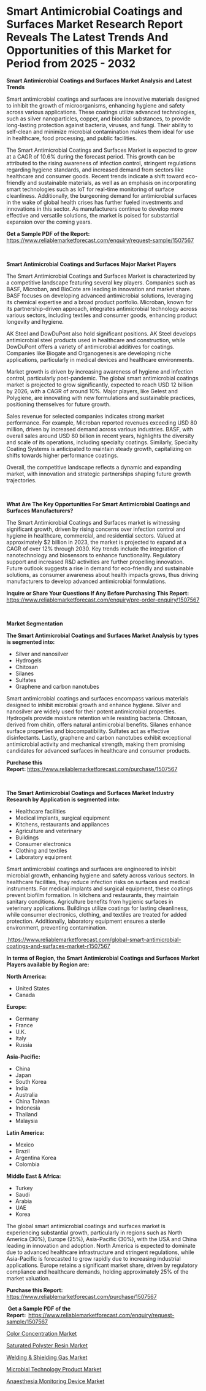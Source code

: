 <p><h1>Smart Antimicrobial Coatings and Surfaces Market Research Report Reveals The Latest Trends And Opportunities of this Market for Period from 2025 - 2032</h1></p><p><strong>Smart Antimicrobial Coatings and Surfaces Market Analysis and Latest Trends</strong></p>
<p><p>Smart antimicrobial coatings and surfaces are innovative materials designed to inhibit the growth of microorganisms, enhancing hygiene and safety across various applications. These coatings utilize advanced technologies, such as silver nanoparticles, copper, and biocidal substances, to provide long-lasting protection against bacteria, viruses, and fungi. Their ability to self-clean and minimize microbial contamination makes them ideal for use in healthcare, food processing, and public facilities.</p><p>The Smart Antimicrobial Coatings and Surfaces Market is expected to grow at a CAGR of 10.6% during the forecast period. This growth can be attributed to the rising awareness of infection control, stringent regulations regarding hygiene standards, and increased demand from sectors like healthcare and consumer goods. Recent trends indicate a shift toward eco-friendly and sustainable materials, as well as an emphasis on incorporating smart technologies such as IoT for real-time monitoring of surface cleanliness. Additionally, the burgeoning demand for antimicrobial surfaces in the wake of global health crises has further fueled investments and innovations in this sector. As manufacturers continue to develop more effective and versatile solutions, the market is poised for substantial expansion over the coming years.</p></p>
<p><strong>Get a Sample PDF of the Report:&nbsp;</strong> <a href="https://www.reliablemarketforecast.com/enquiry/request-sample/1507567?utm_campaign=1108&utm_medium=2&utm_source=Github&utm_content=ia&utm_term=23032025&utm_id=smart-antimicrobial-coatings-and-surfaces">https://www.reliablemarketforecast.com/enquiry/request-sample/1507567</a></p>
<p>&nbsp;</p>
<p><strong>Smart Antimicrobial Coatings and Surfaces Major Market Players</strong></p>
<p><p>The Smart Antimicrobial Coatings and Surfaces Market is characterized by a competitive landscape featuring several key players. Companies such as BASF, Microban, and BioCote are leading in innovation and market share. BASF focuses on developing advanced antimicrobial solutions, leveraging its chemical expertise and a broad product portfolio. Microban, known for its partnership-driven approach, integrates antimicrobial technology across various sectors, including textiles and consumer goods, enhancing product longevity and hygiene.</p><p>AK Steel and DowDuPont also hold significant positions. AK Steel develops antimicrobial steel products used in healthcare and construction, while DowDuPont offers a variety of antimicrobial additives for coatings. Companies like Biogate and Organogenesis are developing niche applications, particularly in medical devices and healthcare environments.</p><p>Market growth is driven by increasing awareness of hygiene and infection control, particularly post-pandemic. The global smart antimicrobial coatings market is projected to grow significantly, expected to reach USD 12 billion by 2026, with a CAGR of around 10%. Major players, like Gelest and Polygiene, are innovating with new formulations and sustainable practices, positioning themselves for future growth.</p><p>Sales revenue for selected companies indicates strong market performance. For example, Microban reported revenues exceeding USD 80 million, driven by increased demand across various industries. BASF, with overall sales around USD 80 billion in recent years, highlights the diversity and scale of its operations, including specialty coatings. Similarly, Specialty Coating Systems is anticipated to maintain steady growth, capitalizing on shifts towards higher performance coatings.</p><p>Overall, the competitive landscape reflects a dynamic and expanding market, with innovation and strategic partnerships shaping future growth trajectories.</p></p>
<p>&nbsp;</p>
<p><strong>What Are The Key Opportunities For Smart Antimicrobial Coatings and Surfaces Manufacturers?</strong></p>
<p><p>The Smart Antimicrobial Coatings and Surfaces market is witnessing significant growth, driven by rising concerns over infection control and hygiene in healthcare, commercial, and residential sectors. Valued at approximately $2 billion in 2023, the market is projected to expand at a CAGR of over 12% through 2030. Key trends include the integration of nanotechnology and biosensors to enhance functionality. Regulatory support and increased R&D activities are further propelling innovation. Future outlook suggests a rise in demand for eco-friendly and sustainable solutions, as consumer awareness about health impacts grows, thus driving manufacturers to develop advanced antimicrobial formulations.</p></p>
<p><strong>Inquire or Share Your Questions If Any Before Purchasing This Report:</strong> <a href="https://www.reliablemarketforecast.com/enquiry/pre-order-enquiry/1507567?utm_campaign=1108&utm_medium=2&utm_source=Github&utm_content=ia&utm_term=23032025&utm_id=smart-antimicrobial-coatings-and-surfaces">https://www.reliablemarketforecast.com/enquiry/pre-order-enquiry/1507567</a></p>
<p>&nbsp;</p>
<p><strong>Market Segmentation</strong></p>
<p><strong>The Smart Antimicrobial Coatings and Surfaces Market Analysis by types is segmented into:</strong></p>
<p><ul><li>Silver and nanosilver</li><li>Hydrogels</li><li>Chitosan</li><li>Silanes</li><li>Sulfates</li><li>Graphene and carbon nanotubes</li></ul></p>
<p><p>Smart antimicrobial coatings and surfaces encompass various materials designed to inhibit microbial growth and enhance hygiene. Silver and nanosilver are widely used for their potent antimicrobial properties. Hydrogels provide moisture retention while resisting bacteria. Chitosan, derived from chitin, offers natural antimicrobial benefits. Silanes enhance surface properties and biocompatibility. Sulfates act as effective disinfectants. Lastly, graphene and carbon nanotubes exhibit exceptional antimicrobial activity and mechanical strength, making them promising candidates for advanced surfaces in healthcare and consumer products.</p></p>
<p><strong>Purchase this Report:&nbsp;</strong><a href="https://www.reliablemarketforecast.com/purchase/1507567?utm_campaign=1108&utm_medium=2&utm_source=Github&utm_content=ia&utm_term=23032025&utm_id=smart-antimicrobial-coatings-and-surfaces">https://www.reliablemarketforecast.com/purchase/1507567</a></p>
<p>&nbsp;</p>
<p><strong>The Smart Antimicrobial Coatings and Surfaces Market Industry Research by Application is segmented into:</strong></p>
<p><ul><li>Healthcare facilities</li><li>Medical implants, surgical equipment</li><li>Kitchens, restaurants and appliances</li><li>Agriculture and veterinary</li><li>Buildings</li><li>Consumer electronics</li><li>Clothing and textiles</li><li>Laboratory equipment</li></ul></p>
<p><p>Smart antimicrobial coatings and surfaces are engineered to inhibit microbial growth, enhancing hygiene and safety across various sectors. In healthcare facilities, they reduce infection risks on surfaces and medical instruments. For medical implants and surgical equipment, these coatings prevent biofilm formation. In kitchens and restaurants, they maintain sanitary conditions. Agriculture benefits from hygienic surfaces in veterinary applications. Buildings utilize coatings for lasting cleanliness, while consumer electronics, clothing, and textiles are treated for added protection. Additionally, laboratory equipment ensures a sterile environment, preventing contamination.</p></p>
<p><a href="https://www.reliablemarketforecast.com/global-smart-antimicrobial-coatings-and-surfaces-market-r1507567?utm_campaign=1108&utm_medium=2&utm_source=Github&utm_content=ia&utm_term=23032025&utm_id=smart-antimicrobial-coatings-and-surfaces">&nbsp;https://www.reliablemarketforecast.com/global-smart-antimicrobial-coatings-and-surfaces-market-r1507567</a></p>
<p><strong>In terms of Region, the Smart Antimicrobial Coatings and Surfaces Market Players available by Region are:</strong></p>
<p>
    <p> <strong> North America: </strong>
        <ul>
            <li>United States</li>
            <li>Canada</li>
        </ul>
        </p> 
    <p> <strong> Europe: </strong>
        <ul>
            <li>Germany</li>
            <li>France</li>
            <li>U.K.</li>
            <li>Italy</li>
            <li>Russia</li>
        </ul>
        </p> 
    <p> <strong> Asia-Pacific: </strong>
        <ul>
            <li>China</li>
            <li>Japan</li>
            <li>South Korea</li>
            <li>India</li>
            <li>Australia</li>
            <li>China Taiwan</li>
            <li>Indonesia</li>
            <li>Thailand</li>
            <li>Malaysia</li>
        </ul>
        </p> 
    <p> <strong> Latin America: </strong>
        <ul>
            <li>Mexico</li>
            <li>Brazil</li>
            <li>Argentina Korea</li>
            <li>Colombia</li>
        </ul>
        </p> 
    <p> <strong> Middle East & Africa: </strong>
        <ul>
            <li>Turkey</li>
            <li>Saudi</li>
            <li>Arabia</li>
            <li>UAE</li>
            <li>Korea</li>
        </ul>
    </p>
    </p>
<p><p>The global smart antimicrobial coatings and surfaces market is experiencing substantial growth, particularly in regions such as North America (30%), Europe (25%), Asia-Pacific (30%), with the USA and China leading in innovation and adoption. North America is expected to dominate due to advanced healthcare infrastructure and stringent regulations, while Asia-Pacific is forecasted to grow rapidly due to increasing industrial applications. Europe retains a significant market share, driven by regulatory compliance and healthcare demands, holding approximately 25% of the market valuation.</p></p>
<p><strong>Purchase this Report: </strong><a href="https://www.reliablemarketforecast.com/purchase/1507567?utm_campaign=1108&utm_medium=2&utm_source=Github&utm_content=ia&utm_term=23032025&utm_id=smart-antimicrobial-coatings-and-surfaces">https://www.reliablemarketforecast.com/purchase/1507567</a></p>
<p>&nbsp;<strong>Get a Sample PDF of the Report:&nbsp;&nbsp;</strong><a href="https://www.reliablemarketforecast.com/enquiry/request-sample/1507567?utm_campaign=1108&utm_medium=2&utm_source=Github&utm_content=ia&utm_term=23032025&utm_id=smart-antimicrobial-coatings-and-surfaces">https://www.reliablemarketforecast.com/enquiry/request-sample/1507567</a></p>
<p><strong></strong></p>
<p><p><a href="https://github.com/firdwsermald/Market-Research-Report-List-1/blob/main/color-concentration-market.md?utm_campaign=1108&utm_medium=2&utm_source=Github&utm_content=ia&utm_term=23032025&utm_id=smart-antimicrobial-coatings-and-surfaces">Color Concentration Market</a></p><p><a href="https://github.com/etapaqanee/Market-Research-Report-List-1/blob/main/saturated-polyster-resin-market.md?utm_campaign=1108&utm_medium=2&utm_source=Github&utm_content=ia&utm_term=23032025&utm_id=smart-antimicrobial-coatings-and-surfaces">Saturated Polyster Resin Market</a></p><p><a href="https://github.com/sphaabrose/Market-Research-Report-List-1/blob/main/welding-shielding-gas-market.md?utm_campaign=1108&utm_medium=2&utm_source=Github&utm_content=ia&utm_term=23032025&utm_id=smart-antimicrobial-coatings-and-surfaces">Welding & Shielding Gas Market</a></p><p><a href="https://github.com/wilzeryammy/Market-Research-Report-List-1/blob/main/microbial-technology-product-market.md?utm_campaign=1108&utm_medium=2&utm_source=Github&utm_content=ia&utm_term=23032025&utm_id=smart-antimicrobial-coatings-and-surfaces">Microbial Technology Product Market</a></p><p><a href="https://github.com/fontshatintj/Market-Research-Report-List-1/blob/main/anaesthesia-monitoring-device-market.md?utm_campaign=1108&utm_medium=2&utm_source=Github&utm_content=ia&utm_term=23032025&utm_id=smart-antimicrobial-coatings-and-surfaces">Anaesthesia Monitoring Device Market</a></p></p>